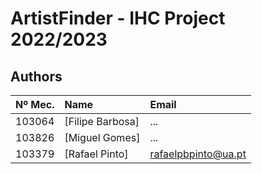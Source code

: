 # ArtistFinder - IHC Project 2022/2023

## Authors

| Nº Mec.   | Name              | Email                   |
| :---      | :---              | :---                    |
| 103064    | [Filipe Barbosa]  | ...                     |
| 103826    | [Miguel Gomes]    | ...                     |
| 103379    | [Rafael Pinto]    | rafaelpbpinto@ua.pt     |
